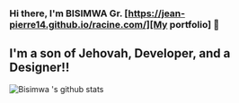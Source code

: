 ### Hi there, I'm BISIMWA Gr. [https://jean-pierre14.github.io/racine.com/][My portfolio] 👋

## I'm a son of Jehovah, Developer, and a Designer!!

![Bisimwa 's github stats](https://github-readme-stats.vercel.app/api?username=Jean-pierre14&show_icons=true&hide_border=true)

